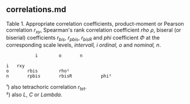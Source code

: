
## correlations.md

Table 1. Appropriate correlation coefficients, product-moment or Pearson correlation $r_{xy}$, Spearman's rank correlation coefficient *rho* $\rho$, biseral (or biserial) coefficients $r_{bis}$, $r_{pbis}$, $r_{bisR}$ and *phi* coefficient $\Phi$ at the corresponding scale levels, *intervall, i* *ordinal, o* and *nominal, n*.
~~~    
           i 		o 		n 

i 	rxy	             
o       rbis		rho¹      	
n     	rpbis      	rbisR	    	phi²
~~~
¹) also tetrachoric correlation $r_{tet}$.  
²) also *L*, *C* or *Lambda*.  
